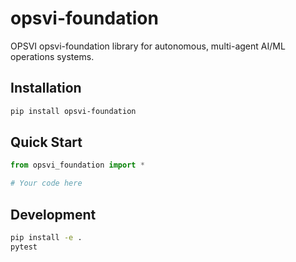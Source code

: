 # opsvi-foundation

OPSVI opsvi-foundation library for autonomous, multi-agent AI/ML operations systems.

## Installation

```bash
pip install opsvi-foundation
```

## Quick Start

```python
from opsvi_foundation import *

# Your code here
```

## Development

```bash
pip install -e .
pytest
```
